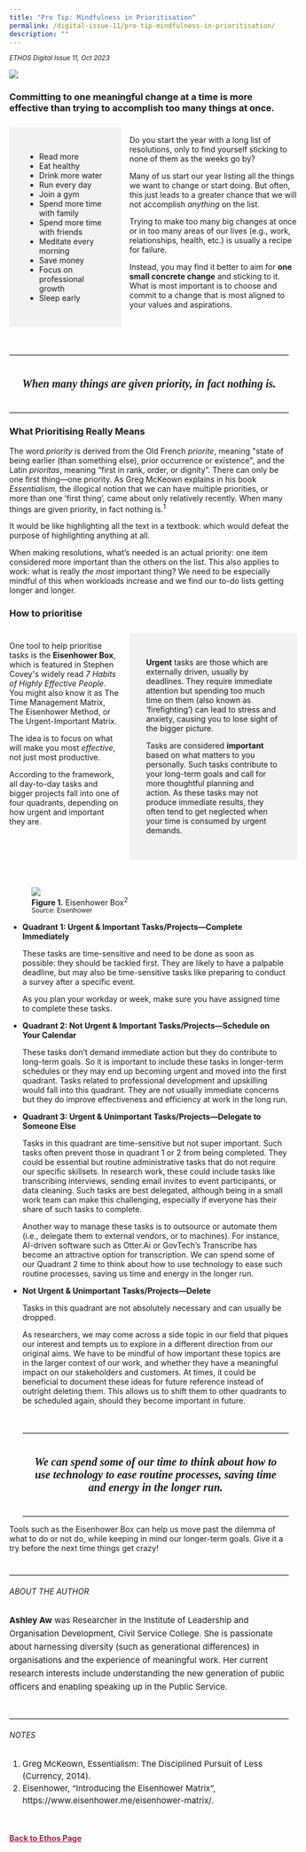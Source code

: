```yaml
---
title: "Pro Tip: Mindfulness in Prioritisation"
permalink: /digital-issue-11/pro-tip-mindfulness-in-prioritisation/
description: ""
---
```

<style>

.break1
{
	font-family: Georgia;
	font-size:20px;
	font-style: italic;
	font-weight: bold;
}
	
.break
{
   border-top: 1px solid  black;
   border-bottom: 1px solid black;
	 padding:20px;
	text-align:center;
	margin-top:50px;
}	
	
.back a
{
	color: #9f2943;
	font-weight: bold;
}

#banner img
{
	width:100%;
}
	
.grid-container 
{
	display: grid;
	grid-template-columns: 40% 60%;
	grid-column-gap:3%;
	margin-top:5%;
}	
	
.item
{
background-color: #f2f2f2;
padding:30px;

}

.author
{
border-bottom: 1px solid black;
margin-top:40px;
padding-bottom:30px;
border-top: 1px solid black;	

}		
	
.author p
{
	font-size: 15px;
	line-height:24px;
}
	
.notes ol li
{
font-size: 15px;
line-height:22px;
}	
	
.containerbox
{
border: 1px solid black;
padding:20px;	
}
	
.quadrant
{
margin-top: 50px;
}	
	
	
</style>


<em><small>ETHOS Digital Issue 11, Oct 2023</small></em>
<div class="background-image">
<img src="/images/Ethos_Images/Ethos_Digital_Issue_11/banner_mindful%20prioritisation.jpg">
</div>	

<h3>Committing to one meaningful change at a time is more effective than trying to accomplish too many things at once.</h3>

<div class="grid-container">

<div class="grid-item item">
<ul>
<li>Read more</li>
<li>Eat healthy</li>
<li>Drink more water</li>
<li>Run every day</li>
<li>Join a gym</li>
<li>Spend more time with family</li>
<li>Spend more time with friends</li>
<li>Meditate every morning</li>
<li>Save money</li>
<li>Focus on professional growth</li>
<li>Sleep early</li>
</ul>	
</div>	
	
<div class="grid-item">
<p>Do you start the year with a long list of resolutions, only to find yourself sticking to none of them as the weeks go by?</p>

<p>Many of us start our year listing all the things we want to change or start doing. But often, this just leads to a greater chance that we will not accomplish <em>anything</em> on the list.</p>

<p>Trying to make too many big changes at once or in too many areas of our lives (e.g., work, relationships, health, etc.) is usually a recipe for failure.</p>

<p>Instead, you may find it better to aim for <b>one small concrete change</b> and sticking to it. What is most important is to choose and commit to a change that is most aligned to your values and aspirations.</p>
	
</div>

</div>
<div class="break">

<p class="break1">
When many things are given priority, in fact nothing is.
</p>

</div>
<h3>What Prioritising Really Means</h3>

<p>The word <em>priority</em> is derived from the Old French <em>priorite</em>, meaning "state of being earlier (than something else), prior occurrence or existence", and the Latin <em>prioritas</em>, meaning “first in rank, order, or dignity”. There can only be one first thing—one priority. As Greg McKeown explains in his book <em>Essentialism,</em> the illogical notion that we can have multiple priorities, or more than one ‘first thing’, came about only relatively recently. When many things are given priority, in fact nothing is.<sup>1</sup></p>

<p>It would be like highlighting all the text in a textbook: which would defeat the purpose of highlighting anything at all.</p>

<p>When making resolutions, what’s needed is an actual priority: one item considered more important than the others on the list. This also applies to work: what is really <em>the most</em> important thing? We need to be especially mindful of this when workloads increase and we find our to-do lists getting longer and longer.</p>

  
<h3>How to prioritise</h3>	

<div class="grid-container">

<div class="grid-item">

<p>One tool to help prioritise tasks is the <b>Eisenhower Box</b>, which is featured in Stephen Covey's widely read <em>7 Habits of Highly Effective People</em>. You might also know it as The Time Management Matrix, The Eisenhower Method, or The Urgent-Important Matrix.</p>

<p>The idea is to focus on what will make you most <em>effective</em>, not just most productive.</p>

<p>According to the framework, all day-to-day tasks and bigger projects fall into one of four quadrants, depending on how urgent and important they are.</p>
	
</div>
	

<div class="grid-item item">

<p><b>Urgent</b> tasks are those which are externally driven, usually by deadlines. They require immediate attention but spending too much time on them (also known as ‘firefighting’) can lead to stress and anxiety, causing you to lose sight of the bigger picture.</p>

<p>Tasks are considered <b>important</b> based on what matters to you personally. Such tasks contribute to your long-term goals and call for more thoughtful planning and action. As these tasks may not produce immediate results, they often tend to get neglected when your time is consumed by urgent demands.</p>	
	
</div>	
	
</div>	


<figure class="quadrant">
<img src="/images/Ethos_Images/Ethos_Digital_Issue_11/eisenhower%20box.png">
	<figcaption><b>Figure 1.</b> Eisenhower Box<sup>2</sup>
<br>	
	<small>Source: Eisenhower</small>	
	
	
</figcaption>	
</figure>


<ul>
	
<li><b>Quadrant 1: Urgent &amp; Important Tasks/Projects—Complete Immediately</b></li>

<dl> These tasks are time-sensitive and need to be done as soon as possible: they should be tackled first. They are likely to have a palpable deadline, but may also be time-sensitive tasks like preparing to conduct a survey after a specific event.</dl>

<dl>As you plan your workday or week, make sure you have assigned time to complete these tasks.</dl>
	
<li><b>Quadrant 2: Not Urgent &amp; Important Tasks/Projects—Schedule on Your Calendar</b></li>
<dl>These tasks don’t demand immediate action but they do contribute to long-term goals. So it is important to include these tasks in longer-term schedules or they may end up becoming urgent and moved into the first quadrant. Tasks related to professional development and upskilling would fall into this quadrant. They are not usually immediate concerns but they do improve effectiveness and efficiency at work in the long run.</dl>	
	
<li><b>Quadrant 3: Urgent &amp; Unimportant Tasks/Projects—Delegate to Someone Else</b></li>

<dl>Tasks in this quadrant are time-sensitive but not super important. Such tasks often prevent those in quadrant 1 or 2 from being completed. They could be essential but routine administrative tasks that do not require our specific skillsets. In research work, these could include tasks like transcribing interviews, sending email invites to event participants, or data cleaning. Such tasks are best delegated, although being in a small work team can make this challenging, especially if everyone has their share of such tasks to complete.</dl>

<dl>Another way to manage these tasks is to outsource or automate them (i.e., delegate them to external vendors, or to machines). For instance, AI-driven software such as Otter.Ai or GovTech’s Transcribe has become an attractive option for transcription. We can spend some of our&nbsp;Quadrant 2 time to think about how to use technology to ease such routine processes, saving us time and energy in the longer run.</dl>

<li><b>Not Urgent &amp; Unimportant Tasks/Projects—Delete</b></li>

<dl>Tasks in this quadrant are not absolutely necessary and can usually be dropped.</dl>

<dl>As researchers, we may come across a side topic in our field that piques our interest and tempts us to explore in a different direction from our original aims. We have to be mindful of how important these topics are in the larger context of our work, and whether they have a meaningful impact on our stakeholders and customers. At times, it could be beneficial to document these ideas for future reference instead of outright deleting them. This allows us to shift them to other quadrants to be scheduled again, should they become important in future.</dl>	
	<div class="break">

<p class="break1">
We can spend some of our time to think about how to use technology to ease routine processes, saving time and energy in the longer run. 
</p>

</div>

</ul>

<p>Tools such as the Eisenhower Box can help us move past the dilemma of what to do or not do, while keeping in mind our longer-term goals. Give it a try before the next time things get crazy!</p>




<div class="author">
<h6>ABOUT THE AUTHOR</h6>
<p><b>Ashley Aw</b> was  Researcher in the Institute of Leadership and Organisation Development, Civil Service College. She is passionate about harnessing diversity (such as generational differences) in organisations and the experience of meaningful work. Her current research interests include understanding the new generation of public officers and enabling speaking up in the Public Service.</p>
</div>	

<div class="notes">
<h6>NOTES</h6>	
<ol>
<li>Greg McKeown, Essentialism: The Disciplined Pursuit of Less (Currency, 2014).</li>
<li>Eisenhower, “Introducing the Eisenhower Matrix”, https://www.eisenhower.me/eisenhower-matrix/.</li>
</ol>	
	
</div>

	
<br>
<br>	
<div class="back">
<a href="/ethos/">Back to Ethos Page</a>	
</div>